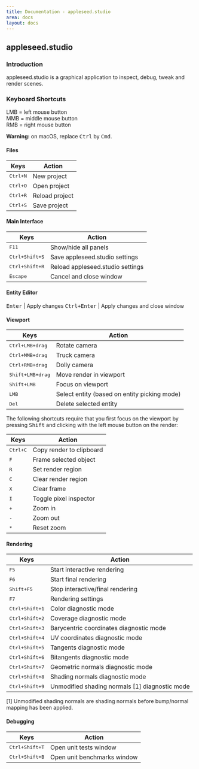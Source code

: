```yaml
---
title: Documentation - appleseed.studio
area: docs
layout: docs
---
```


## appleseed.studio


### Introduction

appleseed.studio is a graphical application to inspect, debug, tweak and render scenes.


### Keyboard Shortcuts

LMB = left mouse button  
MMB = middle mouse button  
RMB = right mouse button

**Warning:** on macOS, replace <kbd>Ctrl</kbd> by <kbd>Cmd</kbd>.


#### Files

Keys | Action
---- | ------
<kbd>Ctrl+N</kbd> | New project
<kbd>Ctrl+O</kbd> | Open project
<kbd>Ctrl+R</kbd> | Reload project
<kbd>Ctrl+S</kbd> | Save project

#### Main Interface

Keys | Action
---- | ------
<kbd>F11</kbd> | Show/hide all panels
<kbd>Ctrl+Shift+S</kbd> | Save appleseed.studio settings
<kbd>Ctrl+Shift+R</kbd> | Reload appleseed.studio settings
<kbd>Escape</kbd> | Cancel and close window

#### Entity Editor

<kbd>Enter</kbd> | Apply changes
<kbd>Ctrl+Enter</kbd> | Apply changes and close window

#### Viewport

Keys | Action
---- | ------
<kbd>Ctrl+LMB+drag</kbd> | Rotate camera
<kbd>Ctrl+MMB+drag</kbd> | Truck camera
<kbd>Ctrl+RMB+drag</kbd> | Dolly camera
<kbd>Shift+LMB+drag</kbd> | Move render in viewport
<kbd>Shift+LMB</kbd> | Focus on viewport
<kbd>LMB</kbd> | Select entity (based on entity picking mode)
<kbd>Del</kbd> | Delete selected entity

  
The following shortcuts require that you first focus on the viewport by pressing <kbd>Shift</kbd> and clicking with the left mouse button on the render:

Keys | Action
---- | ------
<kbd>Ctrl+C</kbd> | Copy render to clipboard
<kbd>F</kbd> | Frame selected object
<kbd>R</kbd> | Set render region
<kbd>C</kbd> | Clear render region
<kbd>X</kbd> | Clear frame
<kbd>I</kbd> | Toggle pixel inspector
<kbd>+</kbd> | Zoom in
<kbd>-</kbd> | Zoom out
<kbd>*</kbd> | Reset zoom

#### Rendering

Keys | Action
---- | ------
<kbd>F5</kbd> | Start interactive rendering
<kbd>F6</kbd> | Start final rendering
<kbd>Shift+F5</kbd> | Stop interactive/final rendering
<kbd>F7</kbd> | Rendering settings
<kbd>Ctrl+Shift+1</kbd> | Color diagnostic mode
<kbd>Ctrl+Shift+2</kbd> | Coverage diagnostic mode
<kbd>Ctrl+Shift+3</kbd> | Barycentric coordinates diagnostic mode
<kbd>Ctrl+Shift+4</kbd> | UV coordinates diagnostic mode
<kbd>Ctrl+Shift+5</kbd> | Tangents diagnostic mode
<kbd>Ctrl+Shift+6</kbd> | Bitangents diagnostic mode
<kbd>Ctrl+Shift+7</kbd> | Geometric normals diagnostic mode
<kbd>Ctrl+Shift+8</kbd> | Shading normals diagnostic mode
<kbd>Ctrl+Shift+9</kbd> | Unmodified shading normals [1] diagnostic mode

[1] Unmodified shading normals are shading normals before bump/normal mapping has been applied.

#### Debugging

Keys | Action
---- | ------
<kbd>Ctrl+Shift+T</kbd> | Open unit tests window
<kbd>Ctrl+Shift+B</kbd> | Open unit benchmarks window
